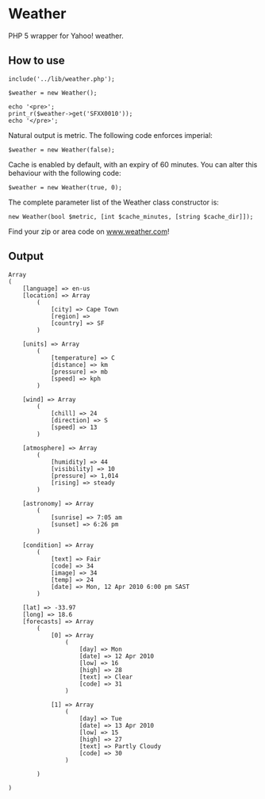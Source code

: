 Weather
=======

PHP 5 wrapper for Yahoo! weather.

How to use
----------

    include('../lib/weather.php');
    
    $weather = new Weather();
    
    echo '<pre>';
    print_r($weather->get('SFXX0010'));
    echo '</pre>';
    
Natural output is metric. The following code enforces imperial:

    $weather = new Weather(false);
    
Cache is enabled by default, with an expiry of 60 minutes. You can alter this behaviour with the following code:

    $weather = new Weather(true, 0);
    
The complete parameter list of the Weather class constructor is:

    new Weather(bool $metric, [int $cache_minutes, [string $cache_dir]]);
    
Find your zip or area code on www.weather.com!
    
Output
------

    Array
    (
        [language] => en-us
        [location] => Array
            (
                [city] => Cape Town
                [region] => 
                [country] => SF
            )
    
        [units] => Array
            (
                [temperature] => C
                [distance] => km
                [pressure] => mb
                [speed] => kph
            )
    
        [wind] => Array
            (
                [chill] => 24
                [direction] => S
                [speed] => 13
            )
    
        [atmosphere] => Array
            (
                [humidity] => 44
                [visibility] => 10
                [pressure] => 1,014
                [rising] => steady
            )
    
        [astronomy] => Array
            (
                [sunrise] => 7:05 am
                [sunset] => 6:26 pm
            )
    
        [condition] => Array
            (
                [text] => Fair
                [code] => 34
                [image] => 34
                [temp] => 24
                [date] => Mon, 12 Apr 2010 6:00 pm SAST
            )
    
        [lat] => -33.97
        [long] => 18.6
        [forecasts] => Array
            (
                [0] => Array
                    (
                        [day] => Mon
                        [date] => 12 Apr 2010
                        [low] => 16
                        [high] => 28
                        [text] => Clear
                        [code] => 31
                    )
    
                [1] => Array
                    (
                        [day] => Tue
                        [date] => 13 Apr 2010
                        [low] => 15
                        [high] => 27
                        [text] => Partly Cloudy
                        [code] => 30
                    )
    
            )
    
    )